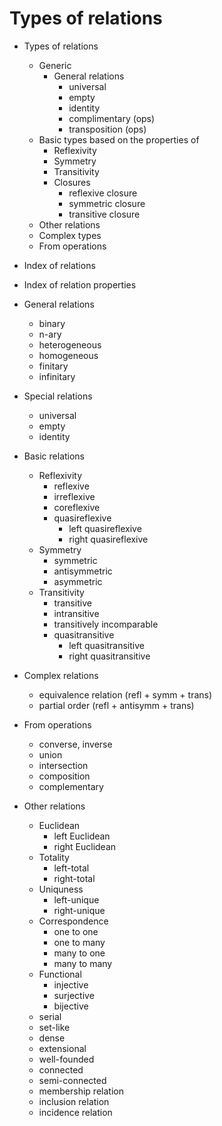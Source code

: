 # Types of relations

* Types of relations
  * Generic
    * General relations
      - universal
      - empty
      - identity
      - complimentary (ops)
      - transposition (ops)
  * Basic types based on the properties of
    * Reflexivity
    * Symmetry
    * Transitivity
    * Closures
      - reflexive closure
      - symmetric closure
      - transitive closure
  * Other relations
  * Complex types
  * From operations
* Index of relations
* Index of relation properties


* General relations
  - binary
  - n-ary
  - heterogeneous
  - homogeneous
  - finitary
  - infinitary

* Special relations
  - universal
  - empty
  - identity

* Basic relations
  * Reflexivity
    - reflexive
    - irreflexive
    - coreflexive
    - quasireflexive
      - left quasireflexive
      - right quasireflexive
  * Symmetry
    - symmetric
    - antisymmetric
    - asymmetric
  * Transitivity
    - transitive
    - intransitive
    - transitively incomparable
    - quasitransitive
      - left quasitransitive
      - right quasitransitive


* Complex relations
  - equivalence relation (refl + symm + trans)
  - partial order (refl + antisymm + trans)

* From operations
  - converse, inverse
  - union
  - intersection
  - composition
  - complementary


* Other relations
  - Euclidean
    - left Euclidean
    - right Euclidean
  - Totality
    - left-total
    - right-total
  - Uniquness
    - left-unique
    - right-unique
  - Correspondence
    - one to one
    - one to many
    - many to one
    - many to many
  - Functional
    - injective
    - surjective
    - bijective
  - serial
  - set-like
  - dense
  - extensional
  - well-founded
  - connected
  - semi-connected
  - membership relation
  - inclusion relation
  - incidence relation
